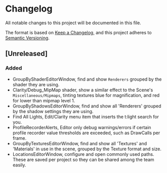 # Changelog

All notable changes to this project will be documented in this file.

The format is based on [Keep a Changelog](https://keepachangelog.com/en/1.0.0/),
and this project adheres to [Semantic Versioning](https://semver.org/spec/v2.0.0.html).

## [Unreleased]

### Added

- GroupByShaderEditorWindow, find and show `Renderers` grouped by the shader they are using.
- Clarity/Debug_MipMap shader, show a similar effect to the Scene's `Miscellaneous/Mipmaps`, tinting textures blue for magnification, and red for lower than mipmap level 1.
- GroupByShadowsEditorWindow, find and show all 'Renderers' grouped by the shadow settings they are using.
- Find All Lights, Edit/Clarity menu item that inserts the t:light search for you.
- ProfileRecorderAlerts, Editor only debug warnings/errors if certain profile recorder value thresholds are exceeded, such as DrawCalls per frame.
- GroupByTexturesEditorWindow, find and show all 'Textures' and 'Materials' in use in the scene, grouped by the Texture format and size.
- LocationsEditorWindow, configure and open commonly used paths. These are saved per project so they can be shared among the team easily.
